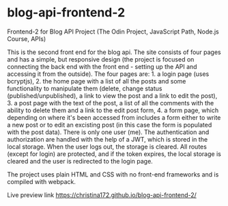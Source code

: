 # blog-api-frontend-2
Frontend-2 for Blog API Project (The Odin Project, JavaScript Path, Node.js Course, APIs)

This is the second front end for the blog api. The site consists of four pages and has a simple, but responsive design (the project is focused on connecting the back end with the front end - setting up the API and accessing it from the outside).
The four pages are: 1. a login page (uses bcryptjs), 2. the home page with a list of all the posts and some functionality to manipulate them (delete, change status (published/unpublished), a link to view the post and a link to edit the post), 3. a post page with the text of the post, a list of all the comments with the ability to delete them and a link to the edit post form, 4. a form page, which depending on where it's been accessed from includes a form either to write a new post or to edit an excisting post (in this case the form is populated with the post data). 
There is only one user (me). The authentication and authorization are handled with the help of a JWT, which is stored in the local storage. When the user logs out, the storage is cleared. All routes (except for login) are protected, and if the token expires, the local storage is cleared and the user is redirected to the login page.

The project uses plain HTML and CSS with no front-end frameworks and is compiled with webpack.

Live preview link https://christina172.github.io/blog-api-frontend-2/
